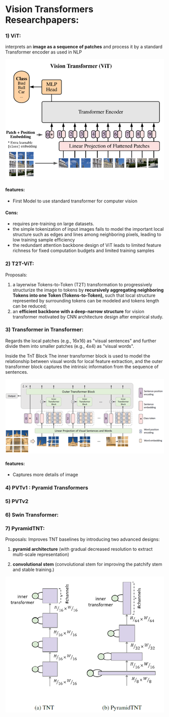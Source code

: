 # Vision Transformers Researchpapers:

### 1) ViT:
interprets an **image as a sequence of patches** and process it by a standard Transformer encoder as used in NLP

![vit_architecture](/VisionTransformers/AN%20IMAGE%20IS%20WORTH%2016X16%20WORDS/vit_architecture.png)

#### features:
* First Model to use standard transformer for computer vision

#### Cons:
* requires pre-training on large datasets.
* the simple tokenization of input images fails to model the important local structure such as edges and lines among neighboring pixels, leading to low training sample efficiency
* the redundant attention backbone design of ViT leads to limited feature richness for fixed computation budgets and limited training samples

### 2) T2T-ViT:
Proposals:
1) a layerwise Tokens-to-Token (T2T) transformation to progressively structurize the image to tokens by **recursively aggregating neighboring Tokens into one Token (Tokens-to-Token),** such that local structure represented by surrounding tokens can be modeled and tokens length can be reduced; 
2) an **efficient backbone with a deep-narrow structure** for vision transformer motivated by CNN architecture design after empirical study.

### 3) Transformer in Transformer:

Regards the local patches (e.g., 16x16) as "visual sentences" and further divide them into smaller patches (e.g., 4x4) as "visual words". 

Inside the TnT Block The inner transformer block is used to model the relationship between visual words for local feature extraction, and the outer transformer block captures the intrinsic information from the sequence of sentences.

![tnt_architecture](/VisionTransformers/AN%20IMAGE%20IS%20WORTH%2016X16%20WORDS/TnT_architecture.png)

#### features:
* Captures more details of image

### 4) PVTv1 : Pyramid Transformers

### 5) PVTv2

### 6) Swin Transformer:

### 7) PyramidTNT:

Proposals: Improves TNT baselines by introducing two advanced designs: 
1) **pyramid architecture** (with gradual decreased resolution to extract multi-scale representation)

2) **convolutional stem** (convolutional stem for improving the patchify stem and stable training.)

![tnt_architecture](/VisionTransformers/AN%20IMAGE%20IS%20WORTH%2016X16%20WORDS/TnT_vs_PyramidTnT.png)